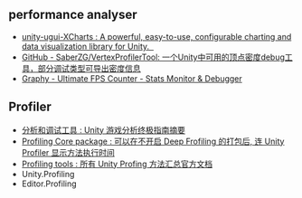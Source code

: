 ## performance analyser
* [unity-ugui-XCharts : A powerful, easy-to-use, configurable charting and data visualization library for Unity.  ](https://github.com/monitor1394/unity-ugui-XCharts)  
* [GitHub - SaberZG/VertexProfilerTool: 一个Unity中可用的顶点密度debug工具，部分调试类型可导出密度信息](https://github.com/SaberZG/VertexProfilerTool?tab=readme-ov-file)
* [Graphy - Ultimate FPS Counter - Stats Monitor & Debugger](https://assetstore.unity.com/packages/tools/gui/graphy-ultimate-fps-counter-stats-monitor-debugger-105778)

## Profiler
- [分析和调试工具 : Unity 游戏分析终极指南摘要](https://unity.com/cn/how-to/profiling-and-debugging-tools)
- [Profiling Core package : 可以在不开启 Deep Frofiling 的打包后, 连 Unity Profiler 显示方法执行时间](https://docs.unity3d.com/Packages/com.unity.profiling.core@latest)
- [Profiling tools : 所有 Unity Profing 方法汇总官方文档](https://docs.unity3d.com/Manual/performance-profiling-tools.html)
- Unity.Profiling
- Editor.Profiling
